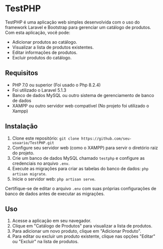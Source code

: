 # TestPHP

TestPHP é uma aplicação web simples desenvolvida com o uso do framework Laravel e Bootstrap para gerenciar um catálogo de produtos. Com esta aplicação, você pode:

- Adicionar produtos ao catálogo.
- Visualizar a lista de produtos existentes.
- Editar informações de produtos.
- Excluir produtos do catálogo.

## Requisitos

- PHP 7.0 ou superior (Foi usado o Php 8.2.4)
- Foi utilizado o Laravel 5.1.3
- Banco de dados MySQL ou outro sistema de gerenciamento de banco de dados
- XAMPP ou outro servidor web compatível (No projeto foi utilizado o Xampp)

## Instalação

1. Clone este repositório: `git clone https://github.com/seu-usuario/TestPHP.git`
2. Configure seu servidor web (como o XAMPP) para servir o diretório raiz do projeto.
3. Crie um banco de dados MySQL chamado `testphp` e configure as credenciais no arquivo `.env`.
4. Execute as migrações para criar as tabelas do banco de dados: `php artisan migrate`.
5. Inicie o servidor web: `php artisan serve`.

Certifique-se de editar o arquivo `.env` com suas próprias configurações de banco de dados antes de executar as migrações.

## Uso

1. Acesse a aplicação em seu navegador.
2. Clique em "Catálogo de Produtos" para visualizar a lista de produtos.
3. Para adicionar um novo produto, clique em "Adicionar Produto".
4. Para editar ou excluir um produto existente, clique nas opções "Editar" ou "Excluir" na lista de produtos.